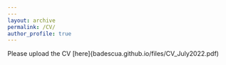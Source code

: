 ```yaml
---
---
layout: archive
permalink: /CV/
author_profile: true
---
```


Please upload the CV [here]{badescua.github.io/files/CV_July2022.pdf)
